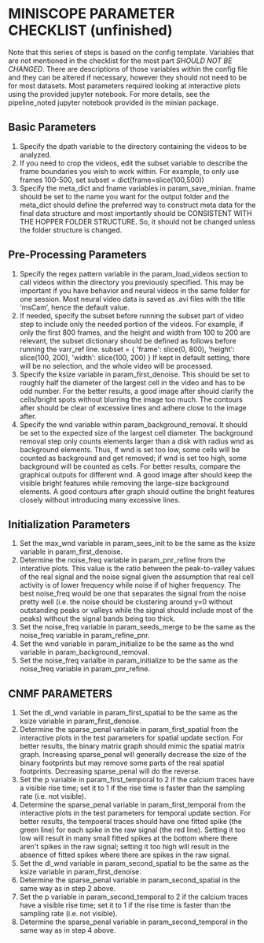 # MINISCOPE PARAMETER CHECKLIST (unfinished)

Note that this series of steps is based on the config template. Variables that are not mentioned in the checklist for the most part *SHOULD NOT BE CHANGED*. There are descriptions of those variables within the config file and they can be altered if necessary, however they should not need to be for most datasets. Most parameters required looking at interactive plots using the provided jupyter notebook. For more details, see the pipeline_noted jupyter notebook provided in the minian package.

## Basic Parameters
1. Specify the dpath variable to the directory containing the videos to be analyzed.
2. If you need to crop the videos, edit the subset variable to describe the frame boundaries you wish to work within. For example, to only use frames 100-500, set subset = dict(frame=slice(100,500))
3. Specify the meta_dict and fname variables in param_save_minian. fname should be set to the name you want for the output folder and the meta_dict should define the preferred way to construct meta data for the final data structure and most importantly should be CONSISTENT WITH THE HOPPER FOLDER STRUCTURE. So, it should not be changed unless the folder structure is changed.

## Pre-Processing Parameters
1. Specify the regex pattern variable in the param_load_videos section to call videos within the directory you previously specified. This may be important if you have behavior and neural videos in the same folder for one session. Most neural video data is saved as .avi files with the title ‘msCam’, hence the default value.
2. If needed, specify the subset before running the subset part of video step to include only the needed portion of the videos. For example, if only the first 800 frames, and the height and width from 100 to 200 are relevant, the subset dictionary should be defined as follows before running the varr_ref line.
  subset = {
    'frame': slice(0, 800),
    'height': slice(100, 200),
    'width': slice(100, 200)
  }
If kept in default setting, there will be no selection, and the whole video will be processed.
3. Specify the ksize variable in param_first_denoise. This should be set to roughly half the diameter of the largest cell in the video and has to be odd number. For the better results, a good image after should clarify the cells/bright spots without blurring the image too much. The contours after should be clear of excessive lines and adhere close to the image after.
4. Specify the wnd variable within param_background_removal. It should be set to the expected size of the largest cell diameter. The background removal step only counts elements larger than a disk with radius wnd as background elements. Thus, if wnd is set too low, some cells will be counted as background and get removed; if wnd is set too high, some background will be counted as cells. For better results, compare the graphical outputs for different wnd. A good image after should keep the visible bright features while removing the large-size background elements. A good contours after graph should outline the bright features closely without introducing many excessive lines.

## Initialization Parameters
1. Set the max_wnd variable in param_sees_init to be the same as the ksize variable in param_first_denoise.
2. Determine the noise_freq variable in param_pnr_refine from the interative plots. This value is the ratio between the peak-to-valley values of the real signal and the noise signal given the assumption that real cell activity is of lower frequency while noise if of higher frequency. The best noise_freq would be one that separates the signal from the noise pretty well (i.e. the noise should be clustering around y=0 without outstanding peaks or valleys while the signal should include most of the peaks) without the signal bands being too thick.
3. Set the noise_freq variable in param_seeds_merge to be the same as the noise_freq variable in param_refine_pnr.
4. Set the wnd variable in param_initialize to be the same as the wnd variable in param_background_removal.
5. Set the noise_freq varialbe in param_initialize to be the same as the noise_freq variable in param_pnr_refine.

## CNMF PARAMETERS
1. Set the dl_wnd variable in param_first_spatial to be the same as the ksize variable in param_first_denoise.
2. Determine the sparse_penal variable in param_first_spatial from the interactive plots in the test parameters for spatial update section. For better results, the binary matrix graph should mimic the spatial matrix graph. Increasing sparse_penal will generally decrease the size of the binary footprints but may remove some parts of the real spatial footprints. Decreasing sparse_penal will do the reverse.
3. Set the p variable in param_first_temporal to 2 if the calcium traces have a visible rise time; set it to 1 if the rise time is faster than the sampling rate (i.e. not visible).
4. Determine the sparse_penal variable in param_first_temporal from the interactive plots in the test parameters for temporal update section. For better results, the tempoeral traces should have one fitted spike (the green line) for each spike in the raw signal (the red line). Setting it too low will result in many small fitted spikes at the bottom where there aren't spikes in the raw signal; setting it too high will result in the absence of fitted spikes where there are spikes in the raw signal.
5. Set the dl_wnd variable in param_second_spatial to be the same as the ksize variable in param_first_denoise.
6. Determine the sparse_penal variable in param_second_spatial in the same way as in step 2 above.
7. Set the p variable in param_second_temporal to 2 if the calcium traces have a visible rise time; set it to 1 if the rise time is faster than the sampling rate (i.e. not visible).
8. Determine the sparse_penal variable in param_second_temporal in the same way as in step 4 above.
